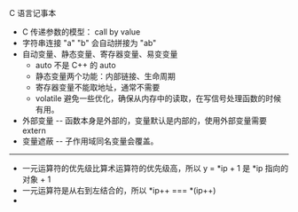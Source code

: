 C 语言记事本

- C 传递参数的模型： call by value
- 字符串连接 "a" "b" 会自动拼接为 "ab"
- 自动变量、静态变量、寄存器变量、易变变量
  - auto 不是 C++ 的 auto
  - 静态变量两个功能：内部链接、生命周期
  - 寄存器变量不能取地址，通常不需要
  - volatile 避免一些优化，确保从内存中的读取，在写信号处理函数的时候有用。
- 外部变量 -- 函数本身是外部的，变量默认是内部的，使用外部变量需要 extern
- 变量遮蔽 -- 子作用域同名变量会覆盖。

---

- 一元运算符的优先级比算术运算符的优先级高，所以 y = *ip + 1 是 *ip 指向的对象 + 1
- 一元运算符是从右到左结合的，所以 *ip++ ===  *(ip++)
-
